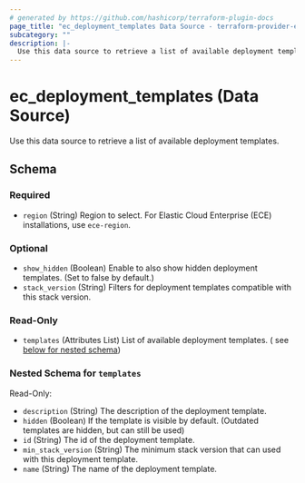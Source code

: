 ```yaml
---
# generated by https://github.com/hashicorp/terraform-plugin-docs
page_title: "ec_deployment_templates Data Source - terraform-provider-ec"
subcategory: ""
description: |-
  Use this data source to retrieve a list of available deployment templates.
---
```


# ec_deployment_templates (Data Source)

Use this data source to retrieve a list of available deployment templates.



<!-- schema generated by tfplugindocs -->
## Schema

### Required

- `region` (String) Region to select. For Elastic Cloud Enterprise (ECE) installations, use `ece-region`.

### Optional

- `show_hidden` (Boolean) Enable to also show hidden deployment templates. (Set to false by default.)
- `stack_version` (String) Filters for deployment templates compatible with this stack version.

### Read-Only

- `templates` (Attributes List) List of available deployment templates. (
  see [below for nested schema](#nestedatt--templates))

<a id="nestedatt--templates"></a>
### Nested Schema for `templates`

Read-Only:

- `description` (String) The description of the deployment template.
- `hidden` (Boolean) If the template is visible by default. (Outdated templates are hidden, but can still be used)
- `id` (String) The id of the deployment template.
- `min_stack_version` (String) The minimum stack version that can used with this deployment template.
- `name` (String) The name of the deployment template.


